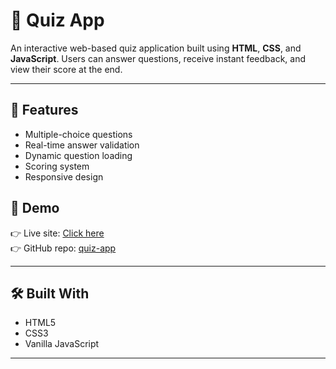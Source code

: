 # 🎯 Quiz App

An interactive web-based quiz application built using **HTML**, **CSS**, and **JavaScript**. Users can answer questions, receive instant feedback, and view their score at the end.

---

## 🧠 Features

- Multiple-choice questions
- Real-time answer validation
- Dynamic question loading
- Scoring system
- Responsive design


## 🚀 Demo

👉 Live site: [Click here](https://Swatisiktapattanayak.github.io/quiz-app/)  
👉 GitHub repo: [quiz-app](https://github.com/Swatisiktapattanayak/quiz-app)

---

## 🛠️ Built With

- HTML5
- CSS3
- Vanilla JavaScript

---



